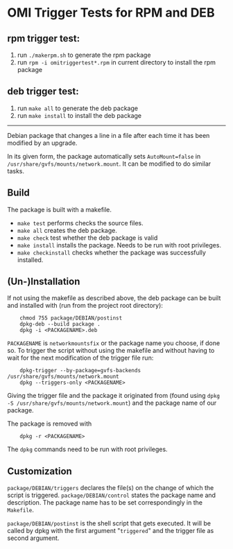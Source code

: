 # OMI Trigger Tests for RPM and DEB

## rpm trigger test:
1. run `./makerpm.sh` to generate the rpm package
2. run `rpm -i omitriggertest*.rpm` in current directory to install the rpm package

## deb trigger test:
1. run `make all` to generate the deb package
2. run `make install` to install the deb package

------------------------------------------------------------------------------------------------------

Debian package that changes a line in a file after each time it has been modified by an upgrade.

In its given form, the package automatically sets `AutoMount=false` in `/usr/share/gvfs/mounts/network.mount`. It can be modified to do similar tasks.

## Build
The package is built with a makefile.

* `make test` performs checks the source files.
* `make all` creates the deb package.
* `make check` test whether the deb package is valid
* `make install` installs the package. Needs to be run with root privileges.
* `make checkinstall` checks whether the package was successfully installed.

## (Un-)Installation
If not using the makefile as described above, the deb package can be built and installed with (run from the project root directory):

	    chmod 755 package/DEBIAN/postinst
	    dpkg-deb --build package .
        dpkg -i <PACKAGENAME>.deb

`PACKAGENAME` is `networkmountsfix` or the package name you choose, if done so. To trigger the script without using the makefile and without having to wait for the next modification of the trigger file run:

	    dpkg-trigger --by-package=gvfs-backends /usr/share/gvfs/mounts/network.mount
	    dpkg --triggers-only <PACKAGENAME>

Giving the trigger file and the package it originated from (found using `dpkg -S /usr/share/gvfs/mounts/network.mount`) and the package name of our package.

The package is removed with

        dpkg -r <PACKAGENAME>

The `dpkg` commands need to be run with root privileges.

## Customization
`package/DEBIAN/triggers` declares the file(s) on the change of which the script is triggered. `package/DEBIAN/control` states the package name and description. The package name has to be set correspondingly in the `Makefile`.

`package/DEBIAN/postinst` is the shell script that gets executed. It will be  called by dpkg with the first argument "`triggered`" and the trigger file as second argument.
